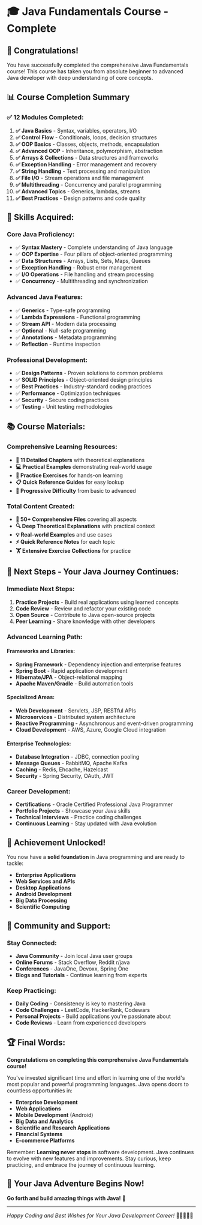 # 🎓 Java Fundamentals Course - Complete

## 🌟 Congratulations!

You have successfully completed the comprehensive Java Fundamentals course! This course has taken you from absolute beginner to advanced Java developer with deep understanding of core concepts.

## 📊 Course Completion Summary

### ✅ **12 Modules Completed:**

1. **✅ Java Basics** - Syntax, variables, operators, I/O
2. **✅ Control Flow** - Conditionals, loops, decision structures  
3. **✅ OOP Basics** - Classes, objects, methods, encapsulation
4. **✅ Advanced OOP** - Inheritance, polymorphism, abstraction
5. **✅ Arrays & Collections** - Data structures and frameworks
6. **✅ Exception Handling** - Error management and recovery
7. **✅ String Handling** - Text processing and manipulation
8. **✅ File I/O** - Stream operations and file management
9. **✅ Multithreading** - Concurrency and parallel programming
10. **✅ Advanced Topics** - Generics, lambdas, streams
11. **✅ Best Practices** - Design patterns and code quality

## 🎯 **Skills Acquired:**

### **Core Java Proficiency:**
- ✅ **Syntax Mastery** - Complete understanding of Java language
- ✅ **OOP Expertise** - Four pillars of object-oriented programming
- ✅ **Data Structures** - Arrays, Lists, Sets, Maps, Queues
- ✅ **Exception Handling** - Robust error management
- ✅ **I/O Operations** - File handling and stream processing
- ✅ **Concurrency** - Multithreading and synchronization

### **Advanced Java Features:**
- ✅ **Generics** - Type-safe programming
- ✅ **Lambda Expressions** - Functional programming
- ✅ **Stream API** - Modern data processing
- ✅ **Optional** - Null-safe programming
- ✅ **Annotations** - Metadata programming
- ✅ **Reflection** - Runtime inspection

### **Professional Development:**
- ✅ **Design Patterns** - Proven solutions to common problems
- ✅ **SOLID Principles** - Object-oriented design principles
- ✅ **Best Practices** - Industry-standard coding practices
- ✅ **Performance** - Optimization techniques
- ✅ **Security** - Secure coding practices
- ✅ **Testing** - Unit testing methodologies

## 📚 **Course Materials:**

### **Comprehensive Learning Resources:**
- **📖 11 Detailed Chapters** with theoretical explanations
- **💻 Practical Examples** demonstrating real-world usage
- **📝 Practice Exercises** for hands-on learning
- **📋 Quick Reference Guides** for easy lookup
- **🎯 Progressive Difficulty** from basic to advanced

### **Total Content Created:**
- **📄 50+ Comprehensive Files** covering all aspects
- **🔍 Deep Theoretical Explanations** with practical context
- **💡 Real-world Examples** and use cases
- **⚡ Quick Reference Notes** for each topic
- **🏋️ Extensive Exercise Collections** for practice

## 🚀 **Next Steps - Your Java Journey Continues:**

### **Immediate Next Steps:**
1. **Practice Projects** - Build real applications using learned concepts
2. **Code Review** - Review and refactor your existing code
3. **Open Source** - Contribute to Java open-source projects
4. **Peer Learning** - Share knowledge with other developers

### **Advanced Learning Path:**

#### **Frameworks and Libraries:**
- **Spring Framework** - Dependency injection and enterprise features
- **Spring Boot** - Rapid application development
- **Hibernate/JPA** - Object-relational mapping
- **Apache Maven/Gradle** - Build automation tools

#### **Specialized Areas:**
- **Web Development** - Servlets, JSP, RESTful APIs
- **Microservices** - Distributed system architecture
- **Reactive Programming** - Asynchronous and event-driven programming
- **Cloud Development** - AWS, Azure, Google Cloud integration

#### **Enterprise Technologies:**
- **Database Integration** - JDBC, connection pooling
- **Message Queues** - RabbitMQ, Apache Kafka
- **Caching** - Redis, Ehcache, Hazelcast
- **Security** - Spring Security, OAuth, JWT

### **Career Development:**
- **Certifications** - Oracle Certified Professional Java Programmer
- **Portfolio Projects** - Showcase your Java skills
- **Technical Interviews** - Practice coding challenges
- **Continuous Learning** - Stay updated with Java evolution

## 🎉 **Achievement Unlocked!**

You now have a **solid foundation** in Java programming and are ready to tackle:
- **Enterprise Applications**
- **Web Services and APIs**
- **Desktop Applications**  
- **Android Development**
- **Big Data Processing**
- **Scientific Computing**

## 🤝 **Community and Support:**

### **Stay Connected:**
- **Java Community** - Join local Java user groups
- **Online Forums** - Stack Overflow, Reddit r/java
- **Conferences** - JavaOne, Devoxx, Spring One
- **Blogs and Tutorials** - Continue learning from experts

### **Keep Practicing:**
- **Daily Coding** - Consistency is key to mastering Java
- **Code Challenges** - LeetCode, HackerRank, Codewars
- **Personal Projects** - Build applications you're passionate about
- **Code Reviews** - Learn from experienced developers

## 🏆 **Final Words:**

**Congratulations on completing this comprehensive Java Fundamentals course!** 

You've invested significant time and effort in learning one of the world's most popular and powerful programming languages. Java opens doors to countless opportunities in:

- **Enterprise Development**
- **Web Applications** 
- **Mobile Development** (Android)
- **Big Data and Analytics**
- **Scientific and Research Applications**
- **Financial Systems**
- **E-commerce Platforms**

Remember: **Learning never stops** in software development. Java continues to evolve with new features and improvements. Stay curious, keep practicing, and embrace the journey of continuous learning.

## 🎯 **Your Java Adventure Begins Now!**

**Go forth and build amazing things with Java!** 🚀

---

*Happy Coding and Best Wishes for Your Java Development Career!* 🎉👨‍💻👩‍💻